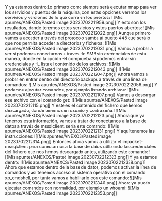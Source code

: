 Y ya estamos dentro:Lo primero como siempre será ejecutar nmap para ver los servicios y puertos de la máquina, con estas opciones veremos los servicios y versiones de lo que corre en los puertos:
![[Mis apuntes/ANEXOS/Pasted image 20230702211959.png]]
Y esto son los resultados, donde tenemos estos servicios y estos puertos abiertos:
![[Mis apuntes/ANEXOS/Pasted image 20230702212022.png]]
Aunque primero vamos a acceder a través del protocolo samba al puerto 445 que será lo que nos permita acceder a directorios y ficheros:
![[Mis apuntes/ANEXOS/Pasted image 20230702212031.png]]
Vamos a probar a ver si podemos conectarnos a través de SMB sin credenciales de esta manera, donde en la opción -N comprueba si podemos entrar sin credenciales y -L lista el contenido de los archivos:
![[Mis apuntes/ANEXOS/Pasted image 20230702212043.png]]
![[Mis apuntes/ANEXOS/Pasted image 20230702212047.png]]
Ahora vamos a probar en entrar dentro del directorio backups a través de una línea de comandos:
![[Mis apuntes/ANEXOS/Pasted image 20230702212056.png]]
Y podemos ejecutar comandos, por ejemplo listando archivos:
![[Mis apuntes/ANEXOS/Pasted image 20230702212107.png]]
Vamos a descargar ese archivo con el comando get:
![[Mis apuntes/ANEXOS/Pasted image 20230702212115.png]]
Y este es el contenido del fichero que hemos descargado, donde tenemos un usuario y contraseña:
![[Mis apuntes/ANEXOS/Pasted image 20230702212123.png]]
Ahora que ya tenemos esta información, vamos a tratar de conectarnos a la base de datos a través de mssqlclient, sería este comando:
![[Mis apuntes/ANEXOS/Pasted image 20230702212131.png]]
Y aquí tenemos las instrucciones:
![[Mis apuntes/ANEXOS/Pasted image 20230702212314.png]]
Entonces ahora vamos a utilizar el impacket-mssqlclient para conectarnos a la base de datos utilizando las credenciales del fichero que nos hemos descargado antes, utilizando este comando:
![[Mis apuntes/ANEXOS/Pasted image 20230702212323.png]]
Y ya estamos dentro:
![[Mis apuntes/ANEXOS/Pasted image 20230702212338.png]]
Ahora que estamos dentro de la base de datos, podemos activar la línea de comandos y así tenemos acceso al sistema operativo con el comando xp_cmdshell, por tanto vamos a habilitarlo con este comando:
![[Mis apuntes/ANEXOS/Pasted image 20230702212346.png]]
Ahora ya puedo ejecutar comandos con normalidad, por ejemplo un whoami:
![[Mis apuntes/ANEXOS/Pasted image 20230702212353.png]]
